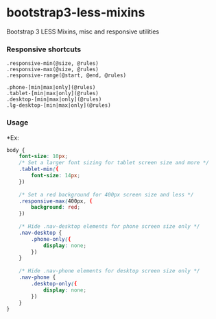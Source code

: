 bootstrap3-less-mixins
======================

Bootstrap 3 LESS Mixins, misc and responsive utilities

### Responsive shortcuts

```less
.responsive-min(@size, @rules)
.responsive-max(@size, @rules)
.responsive-range(@start, @end, @rules)

.phone-[min|max|only](@rules)
.tablet-[min|max|only](@rules)
.desktop-[min|max|only](@rules)
.lg-desktop-[min|max|only](@rules)
```

### Usage

*Ex: 
```css
body { 
	font-size: 10px;
	/* Set a larger font sizing for tablet screen size and more */
	.tablet-min({
		font-size: 14px;
	})
	
	/* Set a red background for 400px screen size and less */
	.responsive-max(400px, {
		background: red;
	})
 
	/* Hide .nav-desktop elements for phone screen size only */
	.nav-desktop {
		.phone-only({
			display: none;
		})
	}
	
	/* Hide .nav-phone elements for desktop screen size only */
	.nav-phone {
		.desktop-only({
			display: none;
		})
	}	
}
```
